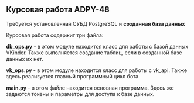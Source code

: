 ## Курсовая работа ADPY-48

Требуется установленная СУБД PostgreSQL и **созданная база данных**

Курсовая работа содержит три файла: 

**db_ops.py** - в этом модуле находится класс для работы с базой данных VKinder. Также выполняется создание таблиц, если в созданной базе данных их нет.

**vk_ops.py** - в этом модуле находится класс для работы с vk_api. Также здесь реализуется главный программный цикл бота. 

**main.py** - в этом файле находится основная программа. Здесь же задаются токены и параметры для доступа к базе данных.

